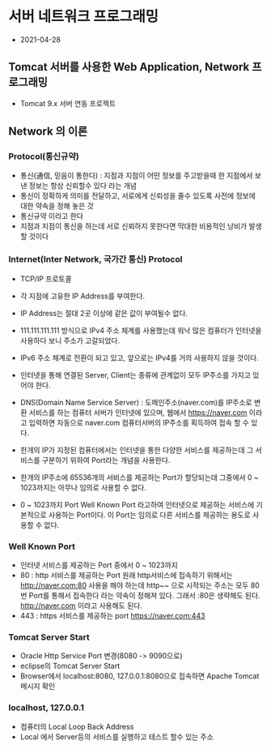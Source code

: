 # 서버 네트워크 프로그래밍
* 2021-04-28

## Tomcat 서버를 사용한 Web Application, Network 프로그래밍

* Tomcat 9.x 서버 연동 프로젝트

## Network 의 이론
### Protocol(통신규약)
* 통신(通信, 믿음이 통한다) : 지점과 지점이 어떤 정보를 주고받을때 한 지점에서 보낸 정보는 항상 신뢰할수 있다 라는 개념
* 통신이 정확하게 의미를 전달하고, 서로에게 신뢰성을 줄수 있도록 사전에 정보에 대한 약속을 정해 놓은 것
* 통신규약 이라고 한다
* 지점과 지점이 통신을 하는데 서로 신뢰하지 못한다면 막대한 비용적인 낭비가 발생할 것이다

### Internet(Inter Network, 국가간 통신) Protocol
* TCP/IP 프로토콜
* 각 지점에 고유한 IP Address를 부여한다.
* IP Address는 절대 2곳 이상에 같은 값이 부여될수 없다.
* 111.111.111.111 방식으로 IPv4 주소 체계를 사용했는데 워낙 많은 컴퓨터가 인터넷을 사용하다 보니 주소가 고갈되었다.
* IPv6 주소 체계로 전환이 되고 있고, 앞으로는 IPv4를 거의 사용하지 않을 것이다.
* 인터넷을 통해 연결된 Server, Client는 종류에 관계없이 모두 IP주소를 가지고 있어야 한다.

* DNS(Domain Name Service Server) : 도메인주소(naver.com)를 IP주소로 변환 서비스를 하는 컴퓨터 서버가 인터넷에 있으며, 웹에서 https://naver.com 이라고 입력하면 자동으로 naver.com 컴퓨터서버의 IP주소를 획득하여 접속 할 수 있다.

* 한개의 IP가 지정된 컴퓨터에서는 인터넷을 통한 다양한 서비스를 제공하는데 그 서비스를 구분하기 위하여 Port라는 개념을 사용한다.

* 한개의 IP주소에 65536개의 서비스를 제공하는 Port가 할당되는데 그중에서 0 ~ 1023까지는 아무나 임의로 사용할 수 없다.
* 0 ~ 1023까지 Port Well Known Port 라고하여 인터넷으로 제공하는 서비스에 기본적으로 사용하는 Port이다.
이 Port는 임의로 다른 서비스를 제공하는 용도로 사용할 수 없다.

### Well Known Port
* 인터넷 서비스를 제공하는 Port 중에서 0 ~ 1023까지 
* 80 : http 서비스를 제공하는 Port
원래 http서비스에 접속하기 위해서는 http://naver.com:80 사용을 해야 하는데 http~~ 으로 시작되는 주소는 모두 80번 Port를 통해서 접속한다 라는 약속이 정해져 있다.
그래서 :80은 생략해도 된다. http://naver.com 이라고 사용해도 된다.
* 443 : https 서비스를 제공하는 port
https://naver.com:443

### Tomcat Server Start
* Oracle Http Service Port 변경(8080 -> 9090으로)
* eclipse의 Tomcat Server Start
* Browser에서 localhost:8080, 127.0.0.1:8080으로 접속하면 Apache Tomcat 메시지 확인

### localhost, 127.0.0.1
* 컴퓨터의 Local Loop Back Address
* Local 에서 Server등의 서비스를 실행하고 테스트 할수 있는 주소

